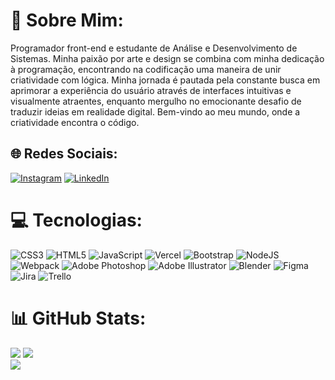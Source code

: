 # 💫 Sobre Mim:
Programador front-end e estudante de Análise e Desenvolvimento de Sistemas. Minha paixão por arte e design se combina com minha dedicação à programação, encontrando na codificação uma maneira de unir criatividade com lógica. Minha jornada é pautada pela constante busca em aprimorar a experiência do usuário através de interfaces intuitivas e visualmente atraentes, enquanto mergulho no emocionante desafio de traduzir ideias em realidade digital. Bem-vindo ao meu mundo, onde a criatividade encontra o código.

## 🌐 Redes Sociais:
[![Instagram](https://img.shields.io/badge/Instagram-%23E4405F.svg?logo=Instagram&logoColor=white)](https://instagram.com/lucasvinicius.bm) [![LinkedIn](https://img.shields.io/badge/LinkedIn-%230077B5.svg?logo=linkedin&logoColor=white)](https://linkedin.com/in/lucas-vinicius-bermudes) 

# 💻 Tecnologias:
![CSS3](https://img.shields.io/badge/css3-%231572B6.svg?style=for-the-badge&logo=css3&logoColor=white) ![HTML5](https://img.shields.io/badge/html5-%23E34F26.svg?style=for-the-badge&logo=html5&logoColor=white) ![JavaScript](https://img.shields.io/badge/javascript-%23323330.svg?style=for-the-badge&logo=javascript&logoColor=%23F7DF1E) ![Vercel](https://img.shields.io/badge/vercel-%23000000.svg?style=for-the-badge&logo=vercel&logoColor=white) ![Bootstrap](https://img.shields.io/badge/bootstrap-%23563D7C.svg?style=for-the-badge&logo=bootstrap&logoColor=white) ![NodeJS](https://img.shields.io/badge/node.js-6DA55F?style=for-the-badge&logo=node.js&logoColor=white) ![Webpack](https://img.shields.io/badge/webpack-%238DD6F9.svg?style=for-the-badge&logo=webpack&logoColor=black) ![Adobe Photoshop](https://img.shields.io/badge/adobephotoshop-%2331A8FF.svg?style=for-the-badge&logo=adobephotoshop&logoColor=white) ![Adobe Illustrator](https://img.shields.io/badge/adobeillustrator-%23FF9A00.svg?style=for-the-badge&logo=adobeillustrator&logoColor=white) ![Blender](https://img.shields.io/badge/blender-%23F5792A.svg?style=for-the-badge&logo=blender&logoColor=white) 	![Figma](https://img.shields.io/badge/figma-%23F24E1E.svg?style=for-the-badge&logo=figma&logoColor=white) ![Jira](https://img.shields.io/badge/jira-%230A0FFF.svg?style=for-the-badge&logo=jira&logoColor=white) ![Trello](https://img.shields.io/badge/Trello-%23026AA7.svg?style=for-the-badge&logo=Trello&logoColor=white)
# 📊 GitHub Stats:
![](https://github-readme-stats.vercel.app/api?username=LucasViniciusBermudes&theme=highcontrast&hide_border=true&include_all_commits=true&count_private=true)
![](https://github-readme-streak-stats.herokuapp.com/?user=LucasViniciusBermudes&theme=highcontrast&hide_border=true)<br/>
![](https://github-readme-stats.vercel.app/api/top-langs/?username=LucasViniciusBermudes&theme=highcontrast&hide_border=true&include_all_commits=true&count_private=true&layout=compact)
<!--
### 😂 Random Dev Meme
<img src='https://randommeme-five.vercel.app/' style="height: 400px;"/>

---
[![](https://visitcount.itsvg.in/api?id=LucasViniciusBermudes&icon=5&color=8)](https://visitcount.itsvg.in)
-->
<!-- Proudly created with GPRM ( https://gprm.itsvg.in ) -->

